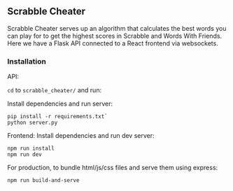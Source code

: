 ## Scrabble Cheater

Scrabble Cheater serves up an algorithm that calculates the best words you can play for to get the highest scores in Scrabble and Words With Friends. Here we have a Flask API connected to a React frontend via websockets.

### Installation

API:

`cd` to `scrabble_cheater/` and run:

Install dependencies and run server: 
```
pip install -r requirements.txt`
python server.py
```

Frontend:
Install dependencies and run dev server: 
```
npm run install
npm run dev
```

For production, to bundle html/js/css files and serve them using express: 
```
npm run build-and-serve
```
